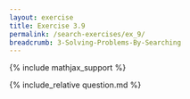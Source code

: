 ```yaml
---
layout: exercise
title: Exercise 3.9
permalink: /search-exercises/ex_9/
breadcrumb: 3-Solving-Problems-By-Searching
---
```


{% include mathjax_support %}

<div><i class="arrow-up loader" data-chapter="search-exercises" data-exercise="ex_9" data-rating="0"></i></div>
{% include_relative question.md %}
